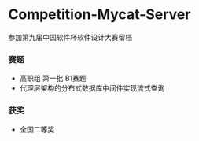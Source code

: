 # Competition-Mycat-Server
参加第九届中国软件杯软件设计大赛留档

### 赛题

* 高职组 第一批 B1赛题
* 代理层架构的分布式数据库中间件实现流式查询

### 获奖

* 全国二等奖